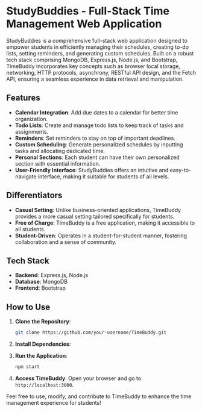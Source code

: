 # StudyBuddies - Full-Stack Time Management Web Application

StudyBuddies is a comprehensive full-stack web application designed to empower students in efficiently managing their schedules, creating to-do lists, setting reminders, and generating custom schedules. Built on a robust tech stack comprising MongoDB, Express.js, Node.js, and Bootstrap, TimeBuddy incorporates key concepts such as browser local storage, networking, HTTP protocols, asynchrony, RESTful API design, and the Fetch API, ensuring a seamless experience in data retrieval and manipulation.

## Features

- **Calendar Integration**: Add due dates to a calendar for better time organization.
- **Todo Lists**: Create and manage todo lists to keep track of tasks and assignments.
- **Reminders**: Set reminders to stay on top of important deadlines.
- **Custom Scheduling**: Generate personalized schedules by inputting tasks and allocating dedicated time.
- **Personal Sections**: Each student can have their own personalized section with essential information.
- **User-Friendly Interface**: StudyBuddies offers an intuitive and easy-to-navigate interface, making it suitable for students of all levels.

## Differentiators

- **Casual Setting**: Unlike business-oriented applications, TimeBuddy provides a more casual setting tailored specifically for students.
- **Free of Charge**: TimeBuddy is a free application, making it accessible to all students.
- **Student-Driven**: Operates in a student-for-student manner, fostering collaboration and a sense of community.

## Tech Stack

- **Backend**: Express.js, Node.js
- **Database**: MongoDB
- **Frontend**: Bootstrap

## How to Use

1. **Clone the Repository**:
    ```bash
    git clone https://github.com/your-username/TimeBuddy.git
    ```

2. **Install Dependencies**:

3. **Run the Application**:
    ```bash
    npm start
    ```

4. **Access TimeBuddy**:
    Open your browser and go to `http://localhost:3000`.

Feel free to use, modify, and contribute to TimeBuddy to enhance the time management experience for students!
